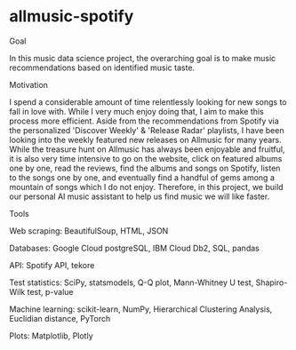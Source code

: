 # allmusic-spotify

Goal

In this music data science project, the overarching goal is to make music recommendations based on identified music taste.



Motivation

I spend a considerable amount of time relentlessly looking for new songs to fall in love with. While I very much enjoy doing that, I aim to make this process more efficient. Aside from the recommendations from Spotify via the personalized 'Discover Weekly' & 'Release Radar' playlists, I have been looking into the weekly featured new releases on Allmusic for many years. While the treasure hunt on Allmusic has always been enjoyable and fruitful, it is also very time intensive to go on the website, click on featured albums one by one, read the reviews, find the albums and songs on Spotify, listen to the songs one by one, and eventually find a handful of gems among a mountain of songs which I do not enjoy. Therefore, in this project, we build our personal AI music assistant to help us find music we will like faster.



Tools

Web scraping: BeautifulSoup, HTML, JSON

Databases: Google Cloud postgreSQL, IBM Cloud Db2, SQL, pandas

API: Spotify API, tekore

Test statistics: SciPy, statsmodels, Q-Q plot, Mann-Whitney U test, Shapiro-Wilk test, p-value

Machine learning: scikit-learn, NumPy, Hierarchical Clustering Analysis, Euclidian distance, PyTorch

Plots: Matplotlib, Plotly
